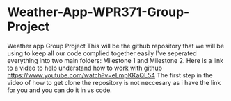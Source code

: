# Weather-App-WPR371-Group-Project
Weather app Group Project 
This will be the github repository that we will be using to keep all our code complied together easily 
I've seperated everything into two main folders: Milestone 1 and Milestone 2.
Here is a link to a video to help understand how to work with github 
https://www.youtube.com/watch?v=eLmpKKaQL54
The first step in the video of how to get clone the repository is not neccesary as i have the link for you and you can do it in vs code.